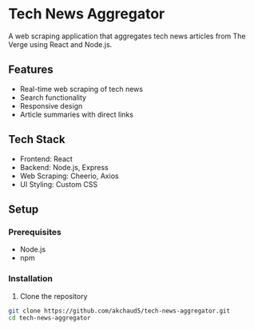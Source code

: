 # Tech News Aggregator

A web scraping application that aggregates tech news articles from The Verge using React and Node.js.

## Features
- Real-time web scraping of tech news
- Search functionality
- Responsive design
- Article summaries with direct links

## Tech Stack
- Frontend: React
- Backend: Node.js, Express
- Web Scraping: Cheerio, Axios
- UI Styling: Custom CSS

## Setup

### Prerequisites
- Node.js
- npm

### Installation

1. Clone the repository
```bash
git clone https://github.com/akchaud5/tech-news-aggregator.git
cd tech-news-aggregator
